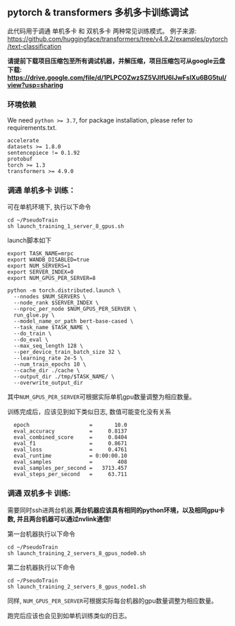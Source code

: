 ## pytorch & transformers 多机多卡训练调试

此代码用于调通 单机多卡 和 双机多卡 两种常见训练模式。
例子来源: https://github.com/huggingface/transformers/tree/v4.9.2/examples/pytorch/text-classification

**请提前下载项目压缩包至所有调试机器，并解压缩，项目压缩包可从google云盘下载: https://drive.google.com/file/d/1PLPCOZwzSZ5VJIfU6IJwFsIXu6BG5tuI/view?usp=sharing**

### 环境依赖

We need `python >= 3.7`, for package installation, please refer to requirements.txt.

```
accelerate
datasets >= 1.8.0
sentencepiece != 0.1.92
protobuf
torch >= 1.3
transformers >= 4.9.0
```

### 调通 单机多卡 训练：

可在单机环境下, 执行以下命令
```
cd ~/PseudoTrain
sh launch_training_1_server_8_gpus.sh
```

launch脚本如下
```
export TASK_NAME=mrpc
export WANDB_DISABLED=true
export NUM_SERVERS=1
export SERVER_INDEX=0
export NUM_GPUS_PER_SERVER=8

python -m torch.distributed.launch \
  --nnodes $NUM_SERVERS \
  --node_rank $SERVER_INDEX \
  --nproc_per_node $NUM_GPUS_PER_SERVER \
  run_glue.py \
  --model_name_or_path bert-base-cased \
  --task_name $TASK_NAME \
  --do_train \
  --do_eval \
  --max_seq_length 128 \
  --per_device_train_batch_size 32 \
  --learning_rate 2e-5 \
  --num_train_epochs 10 \
  --cache_dir ./cache \
  --output_dir ./tmp/$TASK_NAME/ \
  --overwrite_output_dir
```
其中`NUM_GPUS_PER_SERVER`可根据实际单机gpu数量调整为相应数量。

训练完成后，应该见到如下类似日志, 数值可能变化没有关系
```
  epoch                   =       10.0
  eval_accuracy           =     0.8137
  eval_combined_score     =     0.8404
  eval_f1                 =     0.8671
  eval_loss               =     0.4761
  eval_runtime            = 0:00:00.10
  eval_samples            =        408
  eval_samples_per_second =   3713.457
  eval_steps_per_second   =     63.711
```

### 调通 双机多卡 训练:

需要同时ssh进两台机器,**两台机器应该具有相同的python环境，以及相同gpu卡数, 并且两台机器可以通过nvlink通信!**

第一台机器执行以下命令
```
cd ~/PseudoTrain
sh launch_training_2_servers_8_gpus_node0.sh
```

第二台机器执行以下命令
```
cd ~/PseudoTrain
sh launch_training_2_servers_8_gpus_node1.sh
```

同样, `NUM_GPUS_PER_SERVER`可根据实际每台机器的gpu数量调整为相应数量。

跑完后应该也会见到如单机训练类似的日志。




